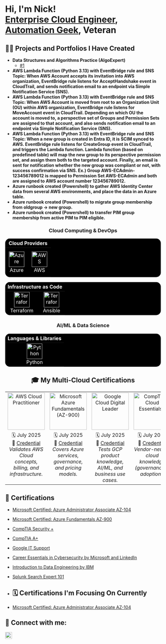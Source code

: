 <h1>Hi, I'm Nick! <br/><a href="https://github.com/techwithnick">Enterprise Cloud Engineer</a>, <a href="https://www.linkedin.com/in/belsitonicholas/">Automation Geek</a>, <a>Veteran</a></h1>

<h2>👨‍💻 Projects and Portfolios I Have Created</h2>

- <b>Data Structures and Algorithms Practice (AlgoExpert)</b>
  - [#1](https://github.com/)
- <b>AWS Lambda Function (Python 3.13) with EventBridge rule and SNS Topic: When AWS Account accepts its invitation into AWS organization, EventBridge rule listens for AcceptHandshake event in CloudTrail, and sends notification email to an endpoint via Simple Notification Service (SNS).</b>
- <b>AWS Lambda Function (Python 3.13) with EventBridge rule and SNS Topic: When AWS Account is moved from root to an Organization Unit (OU) within AWS organization, EventBridge rule listens for MoveAccount event in CloudTrail. Depending on which OU the account is moved to, a perspective set of Groups and Permission Sets are assigned to that account, and also sends notification email to an endpoint via Simple Notification Service (SNS).</b>
- <b>AWS Lambda Function (Python 3.13) with EventBridge rule and SNS Topic: When a new group is created in Entra ID, it is SCIM synced to AWS. EventBridge rule listens for CreateGroup event in CloudTrail, and triggers the Lambda function. Lambda function (based on predefined table) will map the new group to its perspective permission set, and assign them both to the targeted account. Finally, an email is sent for notification whether the new group was compliant or not, with success confirmation via SNS. Ex.) Group AWS-ECAdmin-123456789012 is mapped to Permission Set AWS-ECAdmin and both are assigned to AWS account number 123456789012.</b>
- <b>Azure runbook created (Powershell) to gather AWS Identity Center data from several AWS environments, and place the data in an Azure table.</b>
- <b>Azure runbook created (Powershell) to migrate group membership from oldgroup -> new group.</b>
- <b>Azure runbook created (Powershell) to transfer PIM group membership from active PIM to PIM eligible.</b>



<h3 align="center">Cloud Computing & DevOps</h3>


<div align="center">
  <table style="background-color: black; color: white; border: none; border-radius: 15px; overflow: hidden;">
    <thead>
      <tr>
        <th colspan="4" align="center" style="color: white;">Cloud Providers</th>
      </tr>
    </thead>
    <tbody>
      <tr>
        <td align="center" style="border: none; padding: 12px;">
          <img src="https://skillicons.dev/icons?i=azure" alt="Azure" width="50" height="50"/><br>Azure
        </td>
        <td align="center" style="border: none; padding: 12px;">
          <img src="https://techstack-generator.vercel.app/aws-icon.svg" alt="AWS" width="50" height="50"/><br>AWS
        </td>
      </tr>
    </tbody>
  </table>
</div>

<div align="center">
<table style="background-color: black; color: white; border: none; border-radius: 15px; overflow: hidden;">
  <thead>
    <tr>
      <th colspan="2" align="center" style="color: white;">Infrastructure as Code</th>
    </tr>
  </thead>
  <tbody>
    <tr>
      <td align="center" style="border: none;">
        <img src="https://skillicons.dev/icons?i=terraform" alt="Terraform" width="50" height="50"/><br>Terraform
      </td>
        <td align="center" style="border: none;">
        <img src="https://skillicons.dev/icons?i=ansible" alt="Terraform" width="50" height="50"/><br>Ansible
       </td>
    </tr>
  </tbody>
</table>
</div>

<h3 align="center">AI/ML & Data Science</h3>
<div align="center">
  <table style="background-color: black; color: white; border: none; border-radius: 15px; overflow: hidden;">
  <thead>
    <tr>
      <th colspan="5" align="center" style="color: white;">Languages & Libraries</th>
    </tr>
  </thead>
  <tbody>
    <tr>
      <td align="center" style="border: none;">
        <img src="https://techstack-generator.vercel.app/python-icon.svg" alt="Python" width="50" height="50"/><br>Python
      </td>
    </tr>
  </tbody>
</table>
</div>


<!-- Cloud Fundamentals Certifications -->
<h2 align="center">🎓 My Multi-Cloud Certifications</h2>

<div align="center">
  <table style="width:100%; table-layout:fixed;">
    <colgroup>
      <col style="width:16.66%">
      <col style="width:16.66%">
      <col style="width:16.66%">
      <col style="width:16.66%">
      <col style="width:16.66%">
      <col style="width:16.66%">
    </colgroup>
    <tr>
      <!-- Icon Row -->
      <td align="center">
        <a href="https://www.credly.com/">
          <img src="./badges/aws-cloud-practitioner.png" alt="AWS Cloud Practitioner" style="width:120px; max-width:100%; height:auto;" />
        </a>
      </td>
      <td align="center">
        <a href="https://learn.microsoft.com/">
          <img src="./badges/azure-az900.png" alt="Microsoft Azure Fundamentals (AZ-900)" style="width:120px; max-width:100%; height:auto;" />
        </a>
      </td>
      <td align="center">
        <a href="https://www.credly.com/">
          <img src="./badges/cloud-digital-leader.png" alt="Google Cloud Digital Leader" style="width:120px; max-width:100%; height:auto;" />
        </a>
      </td>
      <td align="center">
        <a href="https://www.credly.com/">
          <img src="./badges/comptia-cloud-essentials.png" alt="CompTIA Cloud Essentials+" style="width:120px; max-width:100%; height:auto;" />
        </a>
      </td>
      <td align="center">
        <a href="https://catalog-education.oracle.com/">
          <img src="./badges/Oracle Cloud Infrastructure 2025 Certified Foundations Associate.png" alt="Oracle OCI 2025 Foundations Associate" style="width:120px; max-width:100%; height:auto;" />
        </a>
      </td>
      <!-- IBM SkillsBuild - Cloud Computing Fundamentals -->
      <td align="center">
        <a href="https://www.credly.com/">
          <img src="./badges/cloud-computing-fundamentals.png" alt="IBM SkillsBuild: Cloud Computing Fundamentals" style="width:120px; max-width:100%; height:auto;" />
        </a>
      </td>
    </tr>
    <tr>
      <!-- Text Row -->
      <td align="center" valign="top">
        🗓️ July 2025 <br/>
        🔗 <a href="https://www.credly.com/">Credential</a><br/>
        <em>Validates AWS Cloud concepts, billing, and infrastructure.</em>
      </td>
      <td align="center" valign="top">
        🗓️ July 2025 <br/>
        🔗 <a href="https://learn.microsoft.com/">Credential</a><br/>
        <em>Covers Azure services, governance, and pricing models.</em>
      </td>
      <td align="center" valign="top">
        🗓️ July 2025 <br/>
        🔗 <a href="https://www.credly.com/">Credential</a><br/>
        <em>Tests GCP product knowledge, AI/ML, and business use cases.</em>
      </td>
      <td align="center" valign="top">
        🗓️ July 2025 <br/>
        🔗 <a href="https://www.credly.com/badges/">Credential</a><br/>
        <em>Vendor-neutral cloud knowledge (governance & adoption).</em>
      </td>
      <td align="center" valign="top">
        🗓️ August 2025 <br/>
        🔗 <a href="https://catalog-education.oracle.com/">Credential</a><br/>
        <em>OCI services, security, networking, and pricing basics.</em>
      </td>
      <td align="center" valign="top">
        🗓️ September 2025 <br/>
        🔗 <a href="https://www.credly.com/badges/">Credential</a><br/>
        <em>IaaS/PaaS/SaaS, compute, storage, networking & security.</em>
      </td>
    </tr>
  </table>
</div>

<h2>🎉 Certifications</h2>

- [Microsoft Certified: Azure Administrator Associate AZ-104](https://www.youtube.com/)
- [Microsoft Certified: Azure Fundamentals AZ-900](https://www.youtube.com/)
- [CompTIA Security +](https://www.youtube.com/)
- [CompTIA A+](https://www.youtube.com/)
- [Google IT Support](https://www.youtube.com/)
- [Career Essentials in Cybersecurity by Microsoft and LinkedIn](https://www.youtube.com/)
- [Introduction to Data Engineering by IBM](https://www.youtube.com/)
- [Splunk Search Expert 101](https://www.youtube.com/)

- <h2>🗓️ Certifications I'm Focusing On Currently</h2>

- [Microsoft Certified: Azure Administrator Associate AZ-104](https://www.youtube.com/)

<h2> 🤳 Connect with me:</h2>

[<img align="left" alt="NicholasBelsito | LinkedIn" width="22px" src="https://cdn.jsdelivr.net/npm/simple-icons@v3/icons/linkedin.svg" />][linkedin]

[linkedin]: https://linkedin.com/in/belsitonicholas

<!--
**techwithnick/techwithnick** is a ✨ _special_ ✨ repository because its `README.md` (this file) appears on your GitHub profile.

Here are some ideas to get you started:

- 🔭 I’m currently working on ...
- 🌱 I’m currently learning ...
- 👯 I’m looking to collaborate on ...
- 🤔 I’m looking for help with ...
- 💬 Ask me about ...
- 📫 How to reach me: ...
- 😄 Pronouns: ...
- ⚡ Fun fact: ...
-->
